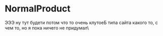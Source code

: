 # NormalProduct
ЭЭЭ ну тут будети потом что то очень клутоеБ типа сайта какого то, с чем то, но я пока ничего не придумал\
